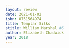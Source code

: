 ```yaml
---
layout: review
date: 2021-01-02
isbn: 0751564974
title: Templar Silks 
stitle: William Marshal #6
author: Elizabeth Chadwick
year: 2018
---
```

